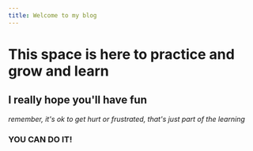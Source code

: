 ```yaml
---
title: Welcome to my blog
---
```


# This space is here to practice and grow and learn
## I really hope you'll have fun
*remember, it's ok to get hurt or frustrated, that's just part of the learning*
### YOU CAN DO IT!